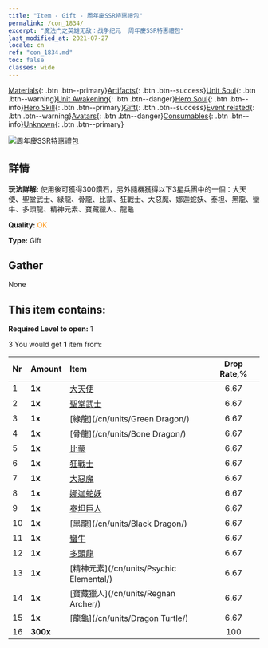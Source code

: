 ```yaml
---
title: "Item - Gift - 周年慶SSR特惠禮包"
permalink: /con_1834/
excerpt: "魔法门之英雄无敌：战争纪元  周年慶SSR特惠禮包"
last_modified_at: 2021-07-27
locale: cn
ref: "con_1834.md"
toc: false
classes: wide
---
```

 [Materials](/ItemsCN/){: .btn .btn--primary}[Artifacts](/ItemsCN/Artifacts/){: .btn .btn--success}[Unit Soul](/ItemsCN/UnitSoul/){: .btn .btn--warning}[Unit Awakening](/ItemsCN/UnitAwakening/){: .btn .btn--danger}[Hero Soul](/ItemsCN/HeroSoul/){: .btn .btn--info}[Hero Skill](/ItemsCN/HeroSkill/){: .btn .btn--primary}[Gift](/ItemsCN/Gift/){: .btn .btn--success}[Event related](/ItemsCN/Events/){: .btn .btn--warning}[Avatars](/ItemsCN/Avatars/){: .btn .btn--danger}[Consumables](/ItemsCN/Consumables/){: .btn .btn--info}[Unknown](/ItemsCN/Unknown/){: .btn .btn--primary}

 ![周年慶SSR特惠禮包](/images/t/i_907456.png)

## 詳情
 **玩法詳解:** 使用後可獲得300鑽石，另外隨機獲得以下3星兵團中的一個：大天使、聖堂武士、綠龍、骨龍、比蒙、狂戰士、大惡魔、娜迦蛇妖、泰坦、黑龍、蠻牛、多頭龍、精神元素、寶藏獵人、龍龜

 **Quality:** <span style="color: #FF8C00">OK</span>

 **Type:** Gift

## Gather

  None

## This item contains:

 **Required Level to open:** 1

 3 You would get **1** item  from:

  | Nr | Amount |     Item    | Drop Rate,% |
  |:---|:-------|:------------|:---------:|
  | 1 |  **1x** | [大天使](/cn/units/Angel/) | 6.67 | 
  | 2 |  **1x** | [聖堂武士](/cn/units/Paladin/) | 6.67 | 
  | 3 |  **1x** | [綠龍](/cn/units/Green Dragon/) | 6.67 | 
  | 4 |  **1x** | [骨龍](/cn/units/Bone Dragon/) | 6.67 | 
  | 5 |  **1x** | [比蒙](/cn/units/Behemoth/) | 6.67 | 
  | 6 |  **1x** | [狂戰士](/cn/units/Berserker/) | 6.67 | 
  | 7 |  **1x** | [大惡魔](/cn/units/Devil/) | 6.67 | 
  | 8 |  **1x** | [娜迦蛇妖](/cn/units/Naga/) | 6.67 | 
  | 9 |  **1x** | [泰坦巨人](/cn/units/Giant/) | 6.67 | 
  | 10 |  **1x** | [黑龍](/cn/units/Black Dragon/) | 6.67 | 
  | 11 |  **1x** | [蠻牛](/cn/units/Gorgon/) | 6.67 | 
  | 12 |  **1x** | [多頭龍](/cn/units/Hydra/) | 6.67 | 
  | 13 |  **1x** | [精神元素](/cn/units/Psychic Elemental/) | 6.67 | 
  | 14 |  **1x** | [寶藏獵人](/cn/units/Regnan Archer/) | 6.67 | 
  | 15 |  **1x** | [龍龜](/cn/units/Dragon Turtle/) | 6.67 | 
  | 16 |  **300x** | <i class="fas fa-gem"/> | 100 | 
